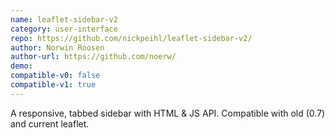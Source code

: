 ```yaml
---
name: leaflet-sidebar-v2
category: user-interface
repo: https://github.com/nickpeihl/leaflet-sidebar-v2/
author: Norwin Roosen
author-url: https://github.com/noerw/
demo: 
compatible-v0: false
compatible-v1: true
---
```


A responsive, tabbed sidebar with HTML &amp; JS API.			Compatible with old (0.7) and current leaflet.
